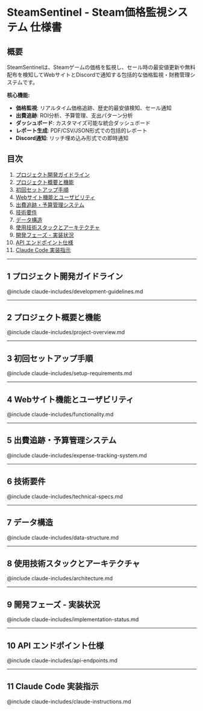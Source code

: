 # SteamSentinel - Steam価格監視システム 仕様書

## 概要

SteamSentinelは、Steamゲームの価格を監視し、セール時の最安値更新や無料配布を検知してWebサイトとDiscordで通知する包括的な価格監視・財務管理システムです。

**核心機能:**
- **価格監視**: リアルタイム価格追跡、歴史的最安値検知、セール通知
- **出費追跡**: ROI分析、予算管理、支出パターン分析
- **ダッシュボード**: カスタマイズ可能な統合ダッシュボード
- **レポート生成**: PDF/CSV/JSON形式での包括的レポート
- **Discord通知**: リッチ埋め込み形式での即時通知

## 目次

1. [プロジェクト開発ガイドライン](#1-プロジェクト開発ガイドライン)
2. [プロジェクト概要と機能](#2-プロジェクト概要と機能)
3. [初回セットアップ手順](#3-初回セットアップ手順)
4. [Webサイト機能とユーザビリティ](#4-webサイト機能とユーザビリティ)
5. [出費追跡・予算管理システム](#5-出費追跡予算管理システム)
6. [技術要件](#6-技術要件)
7. [データ構造](#7-データ構造)
8. [使用技術スタックとアーキテクチャ](#8-使用技術スタックとアーキテクチャ)
9. [開発フェーズ - 実装状況](#9-開発フェーズ---実装状況)
10. [API エンドポイント仕様](#10-api-エンドポイント仕様)
11. [Claude Code 実装指示](#11-claude-code-実装指示)

-----

## 1 プロジェクト開発ガイドライン

@include claude-includes/development-guidelines.md

-----

## 2 プロジェクト概要と機能

@include claude-includes/project-overview.md

-----

## 3 初回セットアップ手順

@include claude-includes/setup-requirements.md

-----

## 4 Webサイト機能とユーザビリティ

@include claude-includes/functionality.md

-----

## 5 出費追跡・予算管理システム

@include claude-includes/expense-tracking-system.md

-----

## 6 技術要件

@include claude-includes/technical-specs.md

-----

## 7 データ構造

@include claude-includes/data-structure.md

-----

## 8 使用技術スタックとアーキテクチャ

@include claude-includes/architecture.md

-----

## 9 開発フェーズ - 実装状況

@include claude-includes/implementation-status.md

-----

## 10 API エンドポイント仕様

@include claude-includes/api-endpoints.md

-----

## 11 Claude Code 実装指示

@include claude-includes/claude-instructions.md